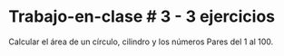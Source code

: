 # Trabajo-en-clase # 3 - 3 ejercicios
Calcular el área de un círculo, cilindro y  los números Pares del 1 al 100.
